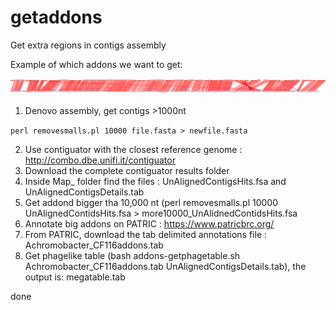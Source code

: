 # getaddons
Get extra regions in contigs assembly

Example of which addons we want to get: 


![Addons example genome!](CP017433.1.pdf_small.png)

1. Denovo assembly, get contigs >1000nt

`perl removesmalls.pl 10000 file.fasta > newfile.fasta`

2. Use contiguator with the closest reference genome : http://combo.dbe.unifi.it/contiguator 
3. Download the complete contiguator results folder
4. Inside Map_ folder find the files : UnAlignedContigsHits.fsa and UnAlignedContigsDetails.tab
5. Get addond bigger tha 10,000 nt (perl removesmalls.pl 10000 UnAlignedContidsHits.fsa > more10000_UnAlidnedContidsHits.fsa
6. Annotate big addons on PATRIC : https://www.patricbrc.org/
7. From PATRIC, download the tab delimited annotations file : Achromobacter_CF116addons.tab
8. Get phagelike table (bash addons-getphagetable.sh Achromobacter_CF116addons.tab UnAlignedContigsDetails.tab), the output is: megatable.tab 

done

